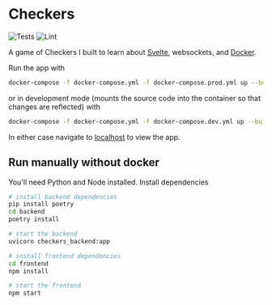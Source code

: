 # Checkers

![Tests](https://github.com/tcbegley/checkers/workflows/Tests/badge.svg) ![Lint](https://github.com/tcbegley/checkers/workflows/Lint/badge.svg)

A game of Checkers I built to learn about [Svelte][svelte], websockets, and
[Docker][docker].

Run the app with

```sh
docker-compose -f docker-compose.yml -f docker-compose.prod.yml up --build
```

or in development mode (mounts the source code into the container so that
changes are reflected) with

```sh
docker-compose -f docker-compose.yml -f docker-compose.dev.yml up --build
```

In either case navigate to [localhost][localhost] to view the app.

## Run manually without docker

You'll need Python and Node installed. Install dependencies

```sh
# install backend dependencies
pip install poetry
cd backend
poetry install

# start the backend
uvicorn checkers_backend:app

# install frontend dependencies
cd frontend
npm install

# start the frontend
npm start
```

[svelte]: https://svelte.dev/
[docker]: https://www.docker.com/
[localhost]: http://localhost
